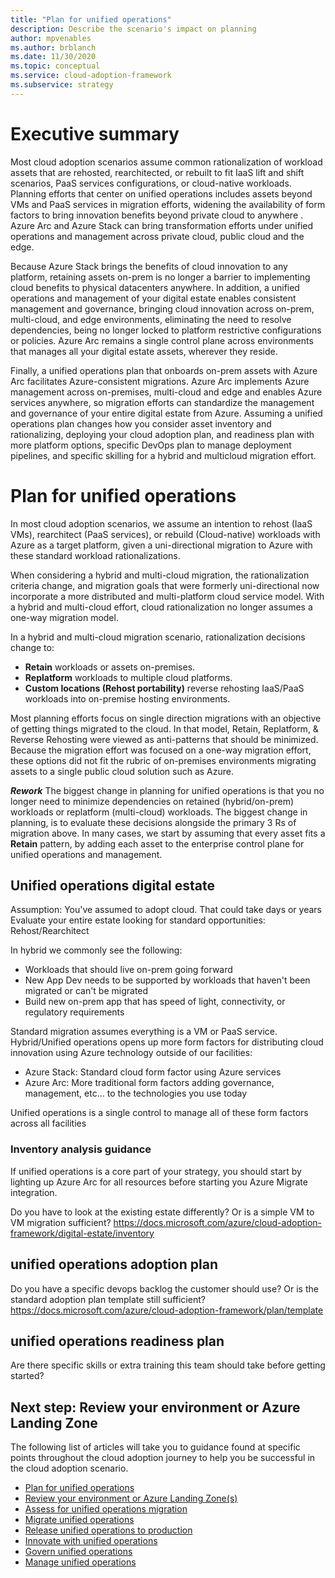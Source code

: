 ```yaml
---
title: "Plan for unified operations"
description: Describe the scenario's impact on planning
author: mpvenables
ms.author: brblanch
ms.date: 11/30/2020
ms.topic: conceptual
ms.service: cloud-adoption-framework
ms.subservice: strategy
---
```


# Executive summary
Most cloud adoption scenarios assume common rationalization of workload assets that are rehosted, rearchitected, or rebuilt to fit IaaS lift and shift scenarios, PaaS services configurations, or cloud-native workloads. Planning efforts that center on unified operations includes assets beyond VMs and PaaS services in migration efforts, widening the availability of form factors to bring innovation benefits beyond private cloud to anywhere . Azure Arc and Azure Stack can bring transformation efforts under unified operations and management across private cloud, public cloud and the edge.

Because Azure Stack brings the benefits of cloud innovation to any platform, retaining assets on-prem is no longer a barrier to implementing cloud benefits to physical datacenters anywhere. In addition, a unified operations and management of your digital estate enables consistent management and governance, bringing cloud innovation across on-prem, multi-cloud, and edge environments, eliminating the need to resolve dependencies, being no longer locked to platform restrictive configurations or policies. Azure Arc remains a single control plane across environments that manages all your digital estate assets, wherever they reside.

Finally, a unified operations plan that onboards on-prem assets with Azure Arc facilitates Azure-consistent migrations. Azure Arc implements Azure management across on-premises, multi-cloud and edge and enables Azure services anywhere, so migration efforts can standardize the management and governance of your entire digital estate from Azure. Assuming a unified operations plan changes how you consider asset inventory and rationalizing, deploying your cloud adoption plan, and readiness plan with more platform options, specific DevOps plan to manage deployment pipelines, and specific skilling for a hybrid and multicloud migration effort.

# Plan for unified operations

In most cloud adoption scenarios, we assume an intention to rehost (IaaS VMs), rearchitect (PaaS services), or rebuild (Cloud-native) workloads with Azure as a target platform, given a uni-directional migration to Azure with these standard workload rationalizations.  

When considering a hybrid and multi-cloud migration, the rationalization criteria change, and migration goals that were formerly uni-directional now incorporate a more distributed and multi-platform cloud service model. With a hybrid and multi-cloud effort, cloud rationalization no longer assumes a one-way migration model. 
 
In a hybrid and multi-cloud migration scenario, rationalization decisions change to:
- **Retain** workloads or assets on-premises.
- **Replatform** workloads to multiple cloud platforms.
- **Custom locations (Rehost portability)** reverse rehosting IaaS/PaaS workloads into on-premise hosting environments.

Most planning efforts focus on single direction migrations with an objective of getting things migrated to the cloud. In that model, Retain, Replatform, & Reverse Rehosting were viewed as anti-patterns that should be minimized. Because the migration effort was focused on a one-way migration effort, these options did not fit the rubric of on-premises environments migrating assets to a single public cloud solution such as Azure.

***Rework***
The biggest change in planning for unified operations is that you no longer need to minimize dependencies on retained (hybrid/on-prem) workloads or replatform (multi-cloud) workloads. The biggest change in planning, is to evaluate these decisions alongside the primary 3 Rs of migration above. In many cases, we start by assuming that every asset fits a **Retain** pattern, by adding each asset to the enterprise control plane for unified operations and management.

## Unified operations digital estate

Assumption: You've assumed to adopt cloud. That could take days or years
Evaluate your entire estate looking for standard opportunities: Rehost/Rearchitect

In hybrid we commonly see the following:
- Workloads that should live on-prem going forward
- New App Dev needs to be supported by workloads that haven't been migrated or can't be migrated
- Build new on-prem app that has speed of light, connectivity, or regulatory requirements

Standard migration assumes everything is a VM or PaaS service.
Hybrid/Unified operations opens up more form factors for distributing cloud innovation using Azure technology outside of our facilities:
- Azure Stack: Standard cloud form factor using Azure services
- Azure Arc: More traditional form factors adding governance, management, etc... to the technologies you use today

Unified operations is a single control to manage all of these form factors across all facilities

### Inventory analysis guidance

If unified operations is a core part of your strategy, you should start by lighting up Azure Arc for all resources before starting you Azure Migrate integration.

Do you have to look at the existing estate differently? Or is a simple VM to VM migration sufficient?
https://docs.microsoft.com/azure/cloud-adoption-framework/digital-estate/inventory


## unified operations adoption plan

Do you have a specific devops backlog the customer should use? Or is the standard adoption plan template still sufficient?
https://docs.microsoft.com/azure/cloud-adoption-framework/plan/template

## unified operations readiness plan

Are there specific skills or extra training this team should take before getting started?

## Next step: Review your environment or Azure Landing Zone

The following list of articles will take you to guidance found at specific points throughout the cloud adoption journey to help you be successful in the cloud adoption scenario.

- [Plan for unified operations](./plan.md)
- [Review your environment or Azure Landing Zone(s)](./ready.md)
- [Assess for unified operations migration](./migrate-assess.md)
- [Migrate unified operations](./migrate-deploy.md)
- [Release unified operations to production](./migrate-release.md)
- [Innovate with unified operations](./innovate.md)
- [Govern unified operations](./govern.md)
- [Manage unified operations](./manage.md)
